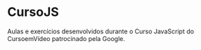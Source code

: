 # CursoJS
Aulas e exercícios desenvolvidos durante o Curso JavaScript do CursoemVídeo patrocinado pela Google.
